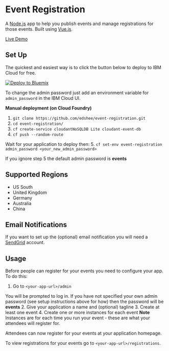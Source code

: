 # Event Registration

A [Node.js](https://nodejs.org/en/) app to help you publish events and manage registrations for those events. Built using [Vue.js](https://vuejs.org/).

[Live Demo](https://event-registration-uncleansable-bloke.eu-gb.mybluemix.net/)

## Set Up

The quickest and easiest way is to click the button below to deploy to IBM Cloud for free.

[![Deploy to Bluemix](https://bluemix.net/deploy/button.png)](https://bluemix.net/deploy?repository=https://github.com/edshee/event-registration.git&branch=master)

To change the admin password just add an environment variable for `admin_password` in the IBM Cloud UI.

**Manual deployment (on Cloud Foundry)**

1. `git clone https://github.com/edshee/event-registration.git`
2. `cd event-registration/`
3. `cf create-service cloudantNoSQLDB Lite cloudant-event-db`
4. `cf push --random-route`

Wait for your application to deploy then:
5. `cf set-env event-registration admin_password <your_new_admin_password>`

If you ignore step 5 the default admin password is **events**

## Supported Regions

- US South
- United Kingdom
- Germany
- Australia
- China

## Email Notifications

If you want to set up the (optional) email notification you will need a [SendGrid](https://sendgrid.com/) account.

## Usage

Before people can register for your events you need to configure your app. To do this:
1. Go to `<your-app-url>/admin`

You will be prompted to log in. If you have not specified your own admin password (see setup instructions above for how) then the password will be **events**
2. Give your application a name and (optional) tagline
3. Create at least one event
4. Create one or more instances for each event
**Note** Instances are for each time you run your event - these are what your attendees will register for.

Attendees can now register for your events at your application homepage.

To view registrations for your events go to `<your-app-url>/registrations`.

